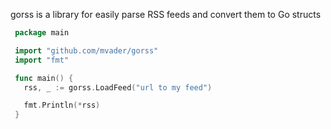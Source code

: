 gorss is a library for easily parse RSS feeds and convert them to Go structs

```go
 package main

 import "github.com/mvader/gorss"
 import "fmt"

 func main() {
   rss, _ := gorss.LoadFeed("url to my feed")

   fmt.Println(*rss)
 }
```
